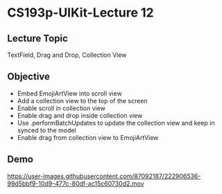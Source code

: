 #  CS193p-UIKit-Lecture 12

## Lecture Topic
TextField, Drag and Drop, Collection View

## Objective 
- Embed EmojiArtView into scroll view
- Add a collection view to the top of the screen
- Enable scroll in collection view
- Enable drag and drop inside collection view 
- Use .performBatchUpdates to update the collection view and keep in synced to the model
- Enable drag from collection view to EmojiArtView

## Demo
https://user-images.githubusercontent.com/87092187/222906536-99d5bbf9-10d9-477c-80df-ac15c60730d2.mov

